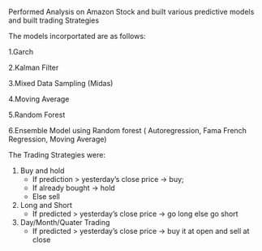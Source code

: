 Performed Analysis on Amazon Stock and built various predictive models and built trading Strategies

The models incorportated are as follows:

1.Garch

2.Kalman Filter

3.Mixed Data Sampling (Midas)

4.Moving Average

5.Random Forest

6.Ensemble Model using Random forest ( Autoregression, Fama French Regression, Moving Average)

The Trading Strategies were:
1. Buy and hold 
      - If prediction > yesterday’s close price -> buy;
      - If already bought -> hold
      - Else sell  
2. Long and Short 
      - If predicted > yesterday’s close price -> go long  else go short 
3. Day/Month/Quater Trading 
      - If predicted > yesterday’s close price -> buy it at open and sell at close 


